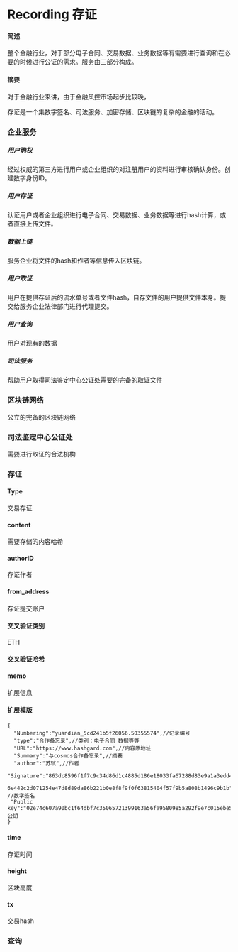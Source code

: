 # Recording 存证

#### 简述

整个金融行业，对于部分电子合同、交易数据、业务数据等有需要进行查询和在必要的时候进行公证的需求。服务由三部分构成。



#### 摘要

对于金融行业来讲，由于金融风控市场起步比较晚，

存证是一个集数字签名、司法服务、加密存储、区块链的复杂的金融的活动。



### 企业服务

##### 用户确权

经过权威的第三方进行用户或企业组织的对注册用户的资料进行审核确认身份。创建数字身份ID。

##### 用户存证

认证用户或者企业组织进行电子合同、交易数据、业务数据等进行hash计算，或者直接上传文件。

##### 数据上链

服务企业将文件的hash和作者等信息传入区块链。

##### 用户取证

用户在提供存证后的流水单号或者文件hash，自存文件的用户提供文件本身。提交给服务企业法律部门进行代理提交。

##### 用户查询

用户对现有的数据

##### 司法服务

帮助用户取得司法鉴定中心公证处需要的完备的取证文件



### 区块链网络

公立的完备的区块链网络



### 司法鉴定中心公证处

需要进行取证的合法机构



### 存证

#### Type

交易存证

#### content

需要存储的内容哈希

#### authorID

存证作者

#### from_address

存证提交账户

#### 交叉验证类别
ETH

#### 交叉验证哈希

#### memo

扩展信息

#### 扩展模版

```
{
  "Numbering":"yuandian_5cd241b5f26056.50355574",//记录编号
  "type":"合作备忘录",//类别：电子合同 数据等等
  "URL":"https://www.hashgard.com",//内容原地址
  "Summary":"与cosmos合作备忘录",//摘要
  "author":"苏轼",//作者
  "Signature":"863dc8596f1f7c9c34d86d1c4885d186e18033fa67288d83e9a1a3edd4e6\
 6e442c2d071254e47d8d89da86b221b0e8f8f9f0f63815404f57f9b5a808b1496c9b1b" //数字签名
 "Public key":"02e74c607a90bc1f64dbf7c35065721399163a56fa9580985a292f9e7c015ebe57",//公钥
}
```



#### time

存证时间

#### height

区块高度

#### tx

交易hash



### 查询

####
